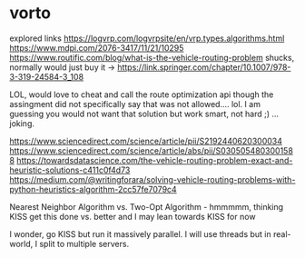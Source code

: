 # vorto

explored links
https://logvrp.com/logvrpsite/en/vrp.types.algorithms.html
https://www.mdpi.com/2076-3417/11/21/10295
https://www.routific.com/blog/what-is-the-vehicle-routing-problem
shucks, normally would just buy it -> https://link.springer.com/chapter/10.1007/978-3-319-24584-3_108

LOL, would love to cheat and call the route optimization api though the assingment did not specifically say that was not allowed.... lol.   I am guessing you would not want that solution but work smart, not hard ;) ... joking.

https://www.sciencedirect.com/science/article/pii/S2192440620300034
https://www.sciencedirect.com/science/article/abs/pii/S0305054803001588
https://towardsdatascience.com/the-vehicle-routing-problem-exact-and-heuristic-solutions-c411c0f4d73
https://medium.com/@writingforara/solving-vehicle-routing-problems-with-python-heuristics-algorithm-2cc57fe7079c4

Nearest Neighbor Algorithm vs. Two-Opt Algorithm - hmmmmm, thinking KISS get this done vs. better and I may lean towards KISS for now

I wonder, go KISS but run it massively parallel.  I will use threads but in real-world, I split to multiple servers.
